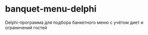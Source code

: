 # banquet-menu-delphi
Delphi-программа для подбора банкетного меню с учётом диет и ограничений гостей
